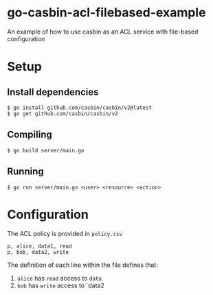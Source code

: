# go-casbin-acl-filebased-example
An example of how to use casbin as an ACL service with file-based configuration

# Setup
## Install dependencies
```
$ go install github.com/casbin/casbin/v2@latest
$ go get github.com/casbin/casbin/v2
```

## Compiling
```
$ go build server/main.go
```

## Running
```
$ go run server/main.go <user> <resource> <action>
```

# Configuration
The ACL policy is provided in `policy.csv`
```
p, alice, data1, read
p, bob, data2, write
```

The definition of each line within the file defines that:
1. `alice` has `read` access to `data`
2. `bob` has `write` access to `data2

